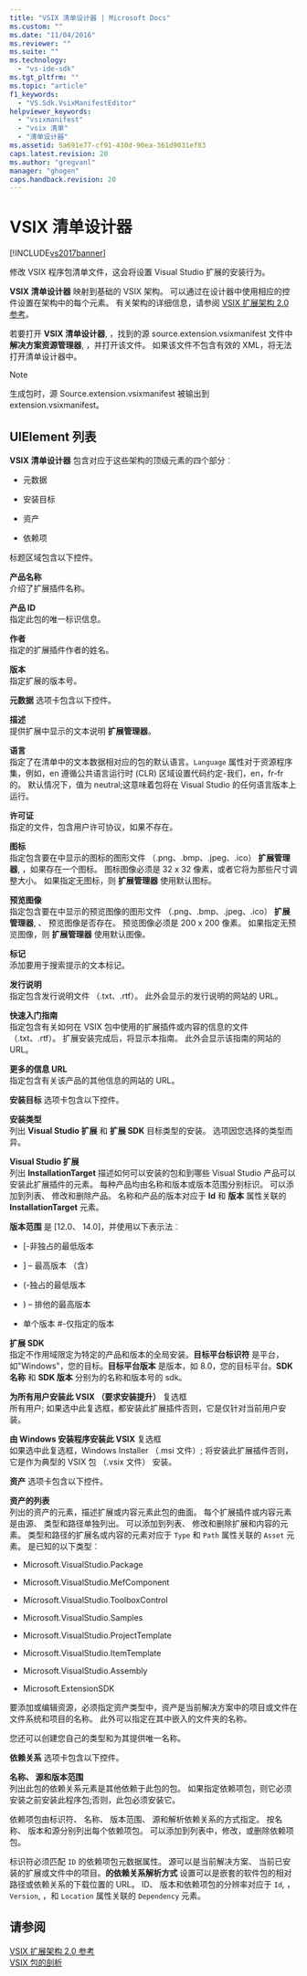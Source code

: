 ```yaml
---
title: "VSIX 清单设计器 | Microsoft Docs"
ms.custom: ""
ms.date: "11/04/2016"
ms.reviewer: ""
ms.suite: ""
ms.technology: 
  - "vs-ide-sdk"
ms.tgt_pltfrm: ""
ms.topic: "article"
f1_keywords: 
  - "VS.Sdk.VsixManifestEditor"
helpviewer_keywords: 
  - "vsixmanifest"
  - "vsix 清单"
  - "清单设计器"
ms.assetid: 5a691e77-cf91-430d-90ea-361d9031ef83
caps.latest.revision: 20
ms.author: "gregvanl"
manager: "ghogen"
caps.handback.revision: 20
---
```

# VSIX 清单设计器
[!INCLUDE[vs2017banner](../code-quality/includes/vs2017banner.md)]

修改 VSIX 程序包清单文件，这会将设置 Visual Studio 扩展的安装行为。  
  
 **VSIX 清单设计器** 映射到基础的 VSIX 架构。 可以通过在设计器中使用相应的控件设置在架构中的每个元素。 有关架构的详细信息，请参阅 [VSIX 扩展架构 2.0 参考](../extensibility/vsix-extension-schema-2-0-reference.md)。  
  
 若要打开 **VSIX 清单设计器**, ，找到的源 source.extension.vsixmanifest 文件中 **解决方案资源管理器**, ，并打开该文件。 如果该文件不包含有效的 XML，将无法打开清单设计器中。  
  
> [!NOTE]
>  生成包时，源 Source.extension.vsixmanifest 被输出到 extension.vsixmanifest。  
  
## UIElement 列表  
 **VSIX 清单设计器** 包含对应于这些架构的顶级元素的四个部分︰  
  
-   元数据  
  
-   安装目标  
  
-   资产  
  
-   依赖项  
  
 标题区域包含以下控件。  
  
 **产品名称**  
 介绍了扩展插件名称。  
  
 **产品 ID**  
 指定此包的唯一标识信息。  
  
 **作者**  
 指定的扩展插件作者的姓名。  
  
 **版本**  
 指定扩展的版本号。  
  
 **元数据** 选项卡包含以下控件。  
  
 **描述**  
 提供扩展中显示的文本说明 **扩展管理器**。  
  
 **语言**  
 指定了在清单中的文本数据相对应的包的默认语言。`Language` 属性对于资源程序集，例如，en 遵循公共语言运行时 \(CLR\) 区域设置代码约定\-我们，en，fr\-fr 的。 默认情况下，值为 neutral;这意味着包将在 Visual Studio 的任何语言版本上运行。  
  
 **许可证**  
 指定的文件，包含用户许可协议，如果不存在。  
  
 **图标**  
 指定包含要在中显示的图标的图形文件 （.png、.bmp、.jpeg、.ico） **扩展管理器**, ，如果存在一个图标。 图标图像必须是 32 x 32 像素，或者它将为那些尺寸调整大小。 如果指定无图标，则 **扩展管理器** 使用默认图标。  
  
 **预览图像**  
 指定包含要在中显示的预览图像的图形文件 （.png、.bmp、.jpeg、.ico） **扩展管理器**, 、 预览图像是否存在。 预览图像必须是 200 x 200 像素。 如果指定无预览图像，则 **扩展管理器** 使用默认图像。  
  
 **标记**  
 添加要用于搜索提示的文本标记。  
  
 **发行说明**  
 指定包含发行说明文件 （.txt、.rtf）。 此外会显示的发行说明的网站的 URL。  
  
 **快速入门指南**  
 指定包含有关如何在 VSIX 包中使用的扩展插件或内容的信息的文件 （.txt、.rtf）。 扩展安装完成后，将显示本指南。 此外会显示该指南的网站的 URL。  
  
 **更多的信息 URL**  
 指定包含有关该产品的其他信息的网站的 URL。  
  
 **安装目标** 选项卡包含以下控件。  
  
 **安装类型**  
 列出 **Visual Studio 扩展** 和 **扩展 SDK** 目标类型的安装。 选项因您选择的类型而异。  
  
 **Visual Studio 扩展**  
 列出 **InstallationTarget** 描述如何可以安装的包和到哪些 Visual Studio 产品可以安装此扩展插件的元素。 每种产品均由名称和版本或版本范围分别标识。  可以添加到列表、 修改和删除产品。 名称和产品的版本对应于 **Id** 和 **版本** 属性关联的 **InstallationTarget** 元素。  
  
 **版本范围** 是 \[12.0、 14.0\]，并使用以下表示法︰  
  
-   \[\-非独占的最低版本  
  
-   \] – 最高版本 （含）  
  
-   \(\-独占的最低版本  
  
-   \) – 排他的最高版本  
  
-   单个版本 \#\-仅指定的版本  
  
 **扩展 SDK**  
 指定不作用域限定为特定的产品和版本的全局安装。**目标平台标识符** 是平台，如"Windows"，您的目标。**目标平台版本** 是版本，如 8.0，您的目标平台。**SDK 名称** 和 **SDK 版本** 分别为的名称和版本号的 sdk。  
  
 **为所有用户安装此 VSIX （要求安装提升）** 复选框  
 所有用户; 如果选中此复选框，都安装此扩展插件否则，它是仅针对当前用户安装。  
  
 **由 Windows 安装程序安装此 VSIX** 复选框  
 如果选中此复选框，Windows Installer （.msi 文件）; 将安装此扩展插件否则，它是作为典型的 VSIX 包 （.vsix 文件） 安装。  
  
 **资产** 选项卡包含以下控件。  
  
 **资产的列表**  
 列出的资产的元素，描述扩展或内容元素此包的曲面。 每个扩展插件或内容元素是由源、 类型和路径单独列出。 可以添加到列表、 修改和删除扩展和内容的元素。 类型和路径的扩展名或内容的元素对应于 `Type` 和 `Path` 属性关联的 `Asset` 元素。 是已知的以下类型︰  
  
-   Microsoft.VisualStudio.Package  
  
-   Microsoft.VisualStudio.MefComponent  
  
-   Microsoft.VisualStudio.ToolboxControl  
  
-   Microsoft.VisualStudio.Samples  
  
-   Microsoft.VisualStudio.ProjectTemplate  
  
-   Microsoft.VisualStudio.ItemTemplate  
  
-   Microsoft.VisualStudio.Assembly  
  
-   Microsoft.ExtensionSDK  
  
 要添加或编辑资源，必须指定资产类型中，资产是当前解决方案中的项目或文件在文件系统和项目的名称。 此外可以指定在其中嵌入的文件夹的名称。  
  
 您还可以创建您自己的类型和为其提供唯一名称。  
  
 **依赖关系** 选项卡包含以下控件。  
  
 **名称、 源和版本范围**  
 列出此包的依赖关系元素是其他依赖于此包的包。 如果指定依赖项包，则它必须安装之前安装此程序包;否则，此包必须安装它。  
  
 依赖项包由标识符、 名称、 版本范围、 源和解析依赖关系的方式指定。 按名称、 版本和源分别列出每个依赖项包。 可以添加到列表中，修改，或删除依赖项包。  
  
 标识符必须匹配 `ID` 的依赖项包元数据属性。 源可以是当前解决方案、 当前已安装的扩展或文件中的项目。**的依赖关系解析方式** 设置可以是嵌套的软件包的相对路径或依赖关系的下载位置的 URL。 ID、 版本和依赖项包的分辨率对应于 `Id`, ，`Version`, ，和 `Location` 属性关联的 `Dependency` 元素。  
  
## 请参阅  
 [VSIX 扩展架构 2.0 参考](../extensibility/vsix-extension-schema-2-0-reference.md)   
 [VSIX 包的剖析](../extensibility/anatomy-of-a-vsix-package.md)